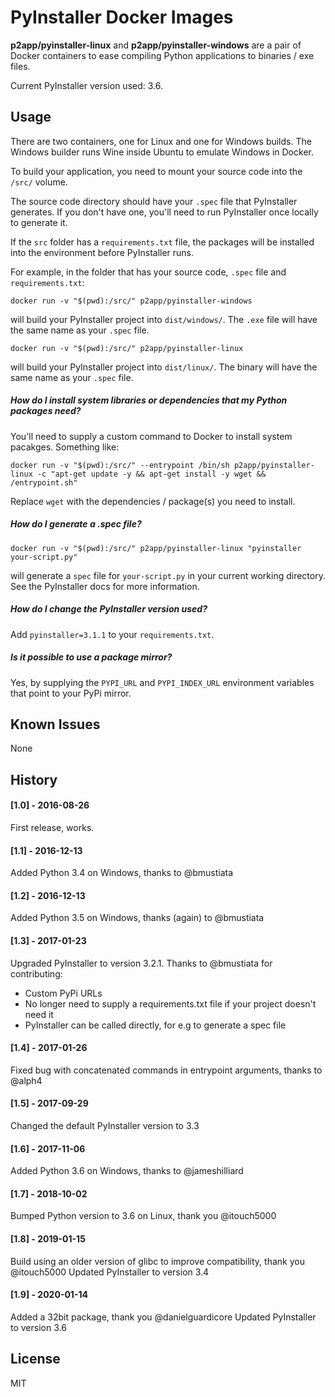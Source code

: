 # PyInstaller Docker Images

**p2app/pyinstaller-linux** and **p2app/pyinstaller-windows** are a pair of Docker containers to ease compiling Python applications to binaries / exe files.

Current PyInstaller version used: 3.6.

## Usage

There are two containers, one for Linux and one for Windows builds. The Windows builder runs Wine inside Ubuntu to emulate Windows in Docker.

To build your application, you need to mount your source code into the `/src/` volume.

The source code directory should have your `.spec` file that PyInstaller generates. If you don't have one, you'll need to run PyInstaller once locally to generate it.

If the `src` folder has a `requirements.txt` file, the packages will be installed into the environment before PyInstaller runs.

For example, in the folder that has your source code, `.spec` file and `requirements.txt`:

```
docker run -v "$(pwd):/src/" p2app/pyinstaller-windows
```

will build your PyInstaller project into `dist/windows/`. The `.exe` file will have the same name as your `.spec` file.

```
docker run -v "$(pwd):/src/" p2app/pyinstaller-linux
```

will build your PyInstaller project into `dist/linux/`. The binary will have the same name as your `.spec` file.

##### How do I install system libraries or dependencies that my Python packages need?

You'll need to supply a custom command to Docker to install system pacakges. Something like:

```
docker run -v "$(pwd):/src/" --entrypoint /bin/sh p2app/pyinstaller-linux -c "apt-get update -y && apt-get install -y wget && /entrypoint.sh"
```

Replace `wget` with the dependencies / package(s) you need to install.

##### How do I generate a .spec file?

`docker run -v "$(pwd):/src/" p2app/pyinstaller-linux "pyinstaller your-script.py"`

will generate a `spec` file for `your-script.py` in your current working directory. See the PyInstaller docs for more information.

##### How do I change the PyInstaller version used?

Add `pyinstaller=3.1.1` to your `requirements.txt`.

##### Is it possible to use a package mirror?

Yes, by supplying the `PYPI_URL` and `PYPI_INDEX_URL` environment variables that point to your PyPi mirror.

## Known Issues

None

## History

#### [1.0] - 2016-08-26
First release, works.

#### [1.1] - 2016-12-13
Added Python 3.4 on Windows, thanks to @bmustiata

#### [1.2] - 2016-12-13
Added Python 3.5 on Windows, thanks (again) to @bmustiata

#### [1.3] - 2017-01-23
Upgraded PyInstaller to version 3.2.1.
Thanks to @bmustiata for contributing:
 - Custom PyPi URLs
 - No longer need to supply a requirements.txt file if your project doesn't need it
 - PyInstaller can be called directly, for e.g to generate a spec file

#### [1.4] - 2017-01-26
Fixed bug with concatenated commands in entrypoint arguments, thanks to @alph4

#### [1.5] - 2017-09-29
Changed the default PyInstaller version to 3.3

#### [1.6] - 2017-11-06
Added Python 3.6 on Windows, thanks to @jameshilliard

#### [1.7] - 2018-10-02
Bumped Python version to 3.6 on Linux, thank you @itouch5000

#### [1.8] - 2019-01-15
Build using an older version of glibc to improve compatibility, thank you @itouch5000
Updated PyInstaller to version 3.4

#### [1.9] - 2020-01-14
Added a 32bit package, thank you @danielguardicore
Updated PyInstaller to version 3.6


## License

MIT
